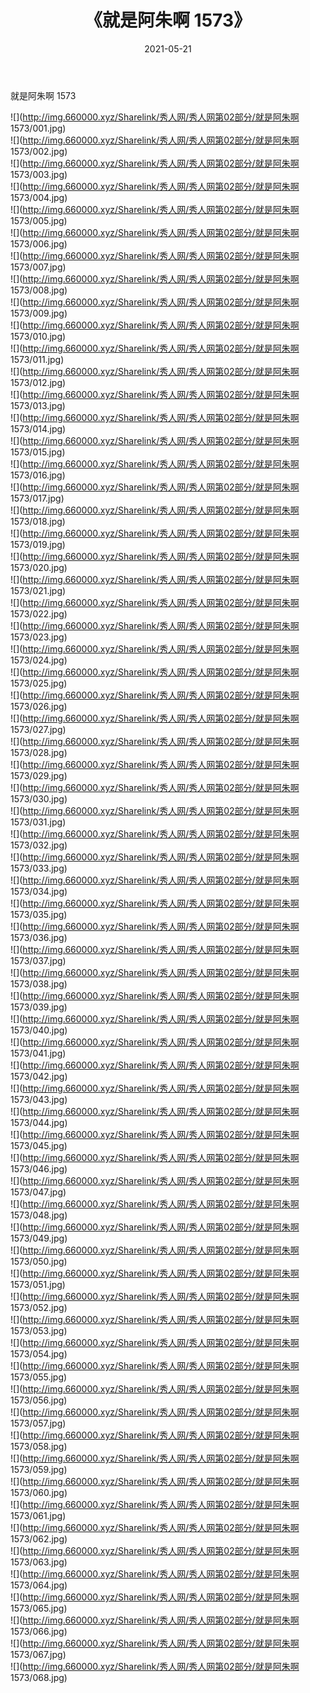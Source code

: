 ﻿---
layout: post
title:  《就是阿朱啊 1573》
date:   2021-05-21
img: http://img.660000.xyz/Sharelink/秀人网/秀人网第02部分/就是阿朱啊 1573/000.jpg
categories: [美女, 清纯, 唯美]
---

就是阿朱啊 1573

  ![](http://img.660000.xyz/Sharelink/秀人网/秀人网第02部分/就是阿朱啊 1573/001.jpg) <br> ![](http://img.660000.xyz/Sharelink/秀人网/秀人网第02部分/就是阿朱啊 1573/002.jpg) <br> ![](http://img.660000.xyz/Sharelink/秀人网/秀人网第02部分/就是阿朱啊 1573/003.jpg) <br> ![](http://img.660000.xyz/Sharelink/秀人网/秀人网第02部分/就是阿朱啊 1573/004.jpg) <br> ![](http://img.660000.xyz/Sharelink/秀人网/秀人网第02部分/就是阿朱啊 1573/005.jpg) <br> ![](http://img.660000.xyz/Sharelink/秀人网/秀人网第02部分/就是阿朱啊 1573/006.jpg) <br> ![](http://img.660000.xyz/Sharelink/秀人网/秀人网第02部分/就是阿朱啊 1573/007.jpg) <br> ![](http://img.660000.xyz/Sharelink/秀人网/秀人网第02部分/就是阿朱啊 1573/008.jpg) <br> ![](http://img.660000.xyz/Sharelink/秀人网/秀人网第02部分/就是阿朱啊 1573/009.jpg) <br> ![](http://img.660000.xyz/Sharelink/秀人网/秀人网第02部分/就是阿朱啊 1573/010.jpg) <br> ![](http://img.660000.xyz/Sharelink/秀人网/秀人网第02部分/就是阿朱啊 1573/011.jpg) <br> ![](http://img.660000.xyz/Sharelink/秀人网/秀人网第02部分/就是阿朱啊 1573/012.jpg) <br> ![](http://img.660000.xyz/Sharelink/秀人网/秀人网第02部分/就是阿朱啊 1573/013.jpg) <br> ![](http://img.660000.xyz/Sharelink/秀人网/秀人网第02部分/就是阿朱啊 1573/014.jpg) <br> ![](http://img.660000.xyz/Sharelink/秀人网/秀人网第02部分/就是阿朱啊 1573/015.jpg) <br> ![](http://img.660000.xyz/Sharelink/秀人网/秀人网第02部分/就是阿朱啊 1573/016.jpg) <br> ![](http://img.660000.xyz/Sharelink/秀人网/秀人网第02部分/就是阿朱啊 1573/017.jpg) <br> ![](http://img.660000.xyz/Sharelink/秀人网/秀人网第02部分/就是阿朱啊 1573/018.jpg) <br> ![](http://img.660000.xyz/Sharelink/秀人网/秀人网第02部分/就是阿朱啊 1573/019.jpg) <br> ![](http://img.660000.xyz/Sharelink/秀人网/秀人网第02部分/就是阿朱啊 1573/020.jpg) <br> ![](http://img.660000.xyz/Sharelink/秀人网/秀人网第02部分/就是阿朱啊 1573/021.jpg) <br> ![](http://img.660000.xyz/Sharelink/秀人网/秀人网第02部分/就是阿朱啊 1573/022.jpg) <br> ![](http://img.660000.xyz/Sharelink/秀人网/秀人网第02部分/就是阿朱啊 1573/023.jpg) <br> ![](http://img.660000.xyz/Sharelink/秀人网/秀人网第02部分/就是阿朱啊 1573/024.jpg) <br> ![](http://img.660000.xyz/Sharelink/秀人网/秀人网第02部分/就是阿朱啊 1573/025.jpg) <br> ![](http://img.660000.xyz/Sharelink/秀人网/秀人网第02部分/就是阿朱啊 1573/026.jpg) <br> ![](http://img.660000.xyz/Sharelink/秀人网/秀人网第02部分/就是阿朱啊 1573/027.jpg) <br> ![](http://img.660000.xyz/Sharelink/秀人网/秀人网第02部分/就是阿朱啊 1573/028.jpg) <br> ![](http://img.660000.xyz/Sharelink/秀人网/秀人网第02部分/就是阿朱啊 1573/029.jpg) <br> ![](http://img.660000.xyz/Sharelink/秀人网/秀人网第02部分/就是阿朱啊 1573/030.jpg) <br> ![](http://img.660000.xyz/Sharelink/秀人网/秀人网第02部分/就是阿朱啊 1573/031.jpg) <br> ![](http://img.660000.xyz/Sharelink/秀人网/秀人网第02部分/就是阿朱啊 1573/032.jpg) <br> ![](http://img.660000.xyz/Sharelink/秀人网/秀人网第02部分/就是阿朱啊 1573/033.jpg) <br> ![](http://img.660000.xyz/Sharelink/秀人网/秀人网第02部分/就是阿朱啊 1573/034.jpg) <br> ![](http://img.660000.xyz/Sharelink/秀人网/秀人网第02部分/就是阿朱啊 1573/035.jpg) <br> ![](http://img.660000.xyz/Sharelink/秀人网/秀人网第02部分/就是阿朱啊 1573/036.jpg) <br> ![](http://img.660000.xyz/Sharelink/秀人网/秀人网第02部分/就是阿朱啊 1573/037.jpg) <br> ![](http://img.660000.xyz/Sharelink/秀人网/秀人网第02部分/就是阿朱啊 1573/038.jpg) <br> ![](http://img.660000.xyz/Sharelink/秀人网/秀人网第02部分/就是阿朱啊 1573/039.jpg) <br> ![](http://img.660000.xyz/Sharelink/秀人网/秀人网第02部分/就是阿朱啊 1573/040.jpg) <br> ![](http://img.660000.xyz/Sharelink/秀人网/秀人网第02部分/就是阿朱啊 1573/041.jpg) <br> ![](http://img.660000.xyz/Sharelink/秀人网/秀人网第02部分/就是阿朱啊 1573/042.jpg) <br> ![](http://img.660000.xyz/Sharelink/秀人网/秀人网第02部分/就是阿朱啊 1573/043.jpg) <br> ![](http://img.660000.xyz/Sharelink/秀人网/秀人网第02部分/就是阿朱啊 1573/044.jpg) <br> ![](http://img.660000.xyz/Sharelink/秀人网/秀人网第02部分/就是阿朱啊 1573/045.jpg) <br> ![](http://img.660000.xyz/Sharelink/秀人网/秀人网第02部分/就是阿朱啊 1573/046.jpg) <br> ![](http://img.660000.xyz/Sharelink/秀人网/秀人网第02部分/就是阿朱啊 1573/047.jpg) <br> ![](http://img.660000.xyz/Sharelink/秀人网/秀人网第02部分/就是阿朱啊 1573/048.jpg) <br> ![](http://img.660000.xyz/Sharelink/秀人网/秀人网第02部分/就是阿朱啊 1573/049.jpg) <br> ![](http://img.660000.xyz/Sharelink/秀人网/秀人网第02部分/就是阿朱啊 1573/050.jpg) <br> ![](http://img.660000.xyz/Sharelink/秀人网/秀人网第02部分/就是阿朱啊 1573/051.jpg) <br> ![](http://img.660000.xyz/Sharelink/秀人网/秀人网第02部分/就是阿朱啊 1573/052.jpg) <br> ![](http://img.660000.xyz/Sharelink/秀人网/秀人网第02部分/就是阿朱啊 1573/053.jpg) <br> ![](http://img.660000.xyz/Sharelink/秀人网/秀人网第02部分/就是阿朱啊 1573/054.jpg) <br> ![](http://img.660000.xyz/Sharelink/秀人网/秀人网第02部分/就是阿朱啊 1573/055.jpg) <br> ![](http://img.660000.xyz/Sharelink/秀人网/秀人网第02部分/就是阿朱啊 1573/056.jpg) <br> ![](http://img.660000.xyz/Sharelink/秀人网/秀人网第02部分/就是阿朱啊 1573/057.jpg) <br> ![](http://img.660000.xyz/Sharelink/秀人网/秀人网第02部分/就是阿朱啊 1573/058.jpg) <br> ![](http://img.660000.xyz/Sharelink/秀人网/秀人网第02部分/就是阿朱啊 1573/059.jpg) <br> ![](http://img.660000.xyz/Sharelink/秀人网/秀人网第02部分/就是阿朱啊 1573/060.jpg) <br> ![](http://img.660000.xyz/Sharelink/秀人网/秀人网第02部分/就是阿朱啊 1573/061.jpg) <br> ![](http://img.660000.xyz/Sharelink/秀人网/秀人网第02部分/就是阿朱啊 1573/062.jpg) <br> ![](http://img.660000.xyz/Sharelink/秀人网/秀人网第02部分/就是阿朱啊 1573/063.jpg) <br> ![](http://img.660000.xyz/Sharelink/秀人网/秀人网第02部分/就是阿朱啊 1573/064.jpg) <br> ![](http://img.660000.xyz/Sharelink/秀人网/秀人网第02部分/就是阿朱啊 1573/065.jpg) <br> ![](http://img.660000.xyz/Sharelink/秀人网/秀人网第02部分/就是阿朱啊 1573/066.jpg) <br> ![](http://img.660000.xyz/Sharelink/秀人网/秀人网第02部分/就是阿朱啊 1573/067.jpg) <br> ![](http://img.660000.xyz/Sharelink/秀人网/秀人网第02部分/就是阿朱啊 1573/068.jpg) <br>